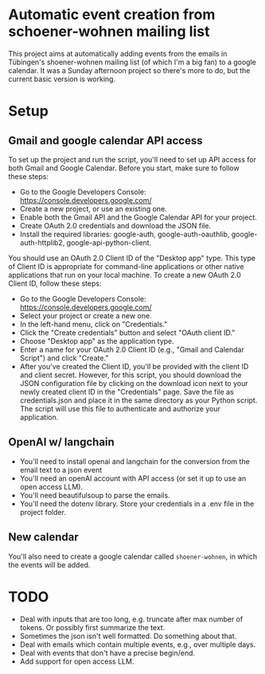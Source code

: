 # Automatic event creation from schoener-wohnen mailing list

This project aims at automatically adding events from the emails in Tübingen's shoener-wohnen mailing list (of which I'm a big fan) to a google calendar. It was a Sunday afternoon project so there's more to do, but the current basic version is working. 

# Setup

## Gmail and google calendar API access

To set up the project and run the script, you'll need to set up API access for both Gmail and Google Calendar. Before you start, make sure to follow these steps:

- Go to the Google Developers Console: https://console.developers.google.com/
- Create a new project, or use an existing one.
- Enable both the Gmail API and the Google Calendar API for your project.
- Create OAuth 2.0 credentials and download the JSON file.
- Install the required libraries: google-auth, google-auth-oauthlib, google-auth-httplib2, google-api-python-client.

You should use an OAuth 2.0 Client ID of the "Desktop app" type. This type of Client ID is appropriate for command-line applications or other native applications that run on your local machine. To create a new OAuth 2.0 Client ID, follow these steps:

- Go to the Google Developers Console: https://console.developers.google.com/
- Select your project or create a new one.
- In the left-hand menu, click on "Credentials."
- Click the "Create credentials" button and select "OAuth client ID."
- Choose "Desktop app" as the application type.
- Enter a name for your OAuth 2.0 Client ID (e.g., "Gmail and Calendar Script") and click "Create."
- After you've created the Client ID, you'll be provided with the client ID and client secret. However, for this script, you should download the JSON configuration file by clicking on the download icon next to your newly created client ID in the "Credentials" page. Save the file as credentials.json and place it in the same directory as your Python script. The script will use this file to authenticate and authorize your application.

## OpenAI w/ langchain

- You'll need to install openai and langchain for the conversion from the email text to a json event 
- You'll need an openAI account with API access (or set it up to use an open access LLM).
- You'll need beautifulsoup to parse the emails.
- You'll need the dotenv library. Store your credentials in a .env file in the project folder.

## New calendar

You'll also need to create a google calendar called `shoener-wohnen`, in which the events will be added.

# TODO

- Deal with inputs that are too long, e.g. truncate after max number of tokens. Or possibly first summarize the text.
- Sometimes the json isn't well formatted. Do something about that.
- Deal with emails which contain multiple events, e.g., over multiple days.
- Deal with events that don't have a precise begin/end.
- Add support for open access LLM.

